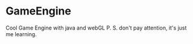 # GameEngine
Cool Game Engine with java and webGL
P. S. don't pay attention, it's just me learning.
